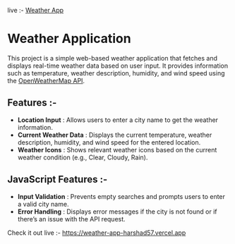 live :- [Weather App](https://weather-app-harshad57.vercel.app)
# Weather Application

This project is a simple web-based weather application that fetches and displays real-time weather data based on user input. It provides information such as temperature, weather description, humidity, and wind speed using the [OpenWeatherMap API](https://openweathermap.org/).

## Features :-

- **Location Input** : Allows users to enter a city name to get the weather information.
- **Current Weather Data** : Displays the current temperature, weather description, humidity, and wind speed for the entered location.
- **Weather Icons** : Shows relevant weather icons based on the current weather condition (e.g., Clear, Cloudy, Rain).

## JavaScript Features :-

- **Input Validation** : Prevents empty searches and prompts users to enter a valid city name.
- **Error Handling** : Displays error messages if the city is not found or if there’s an issue with the API request.
  
Check it out live :- https://weather-app-harshad57.vercel.app
